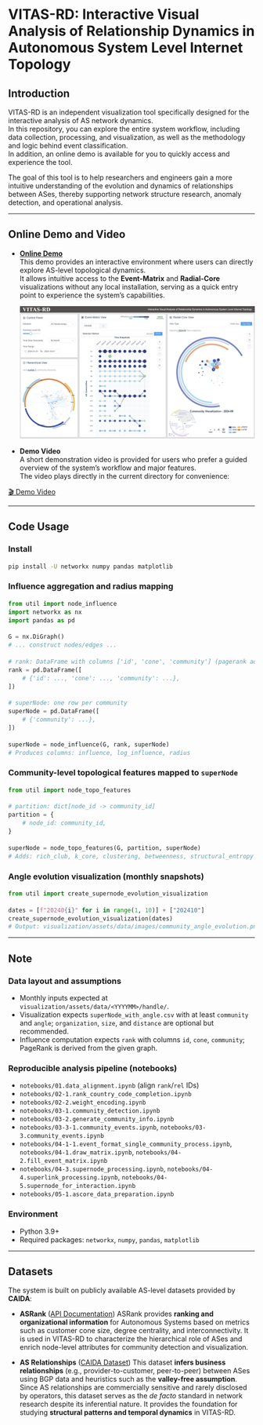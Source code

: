 # VITAS-RD: Interactive Visual Analysis of Relationship Dynamics in Autonomous System Level Internet Topology

## Introduction
VITAS-RD is an independent visualization tool specifically designed for the interactive analysis of AS network dynamics.  
In this repository, you can explore the entire system workflow, including data collection, processing, and visualization, as well as the methodology and logic behind event classification.  
In addition, an online demo is available for you to quickly access and experience the tool.

The goal of this tool is to help researchers and engineers gain a more intuitive understanding of the evolution and dynamics of relationships between ASes, thereby supporting network structure research, anomaly detection, and operational analysis.

---

## Online Demo and Video

- [**Online Demo**](https://zjutvis.github.io/VITAS-RD/)  
  This demo provides an interactive environment where users can directly explore AS-level topological dynamics.  
  It allows intuitive access to the **Event-Matrix** and **Radial-Core** visualizations without any local installation, serving as a quick entry point to experience the system’s capabilities.  

  ![demo preview](./20251007-234132.jpeg)

- **Demo Video**  
  A short demonstration video is provided for users who prefer a guided overview of the system’s workflow and major features.  
  The video plays directly in the current directory for convenience:  

[🎬 Demo Video](./VITAS-RD-demo.mp4)

---

## Code Usage

### Install
```bash
pip install -U networkx numpy pandas matplotlib
````

### Influence aggregation and radius mapping

```python
from util import node_influence
import networkx as nx
import pandas as pd

G = nx.DiGraph()
# ... construct nodes/edges ...

# rank: DataFrame with columns ['id', 'cone', 'community'] (pagerank added internally)
rank = pd.DataFrame([
    # {'id': ..., 'cone': ..., 'community': ...},
])

# superNode: one row per community
superNode = pd.DataFrame([
    # {'community': ...},
])

superNode = node_influence(G, rank, superNode)
# Produces columns: influence, log_influence, radius
```

### Community-level topological features mapped to `superNode`

```python
from util import node_topo_features

# partition: dict[node_id -> community_id]
partition = {
    # node_id: community_id,
}

superNode = node_topo_features(G, partition, superNode)
# Adds: rich_club, k_core, clustering, betweenness, structural_entropy
```

### Angle evolution visualization (monthly snapshots)

```python
from util import create_supernode_evolution_visualization

dates = [f"20240{i}" for i in range(1, 10)] + ["202410"]
create_supernode_evolution_visualization(dates)
# Output: visualization/assets/data/images/community_angle_evolution.png
```

---

## Note

### Data layout and assumptions

* Monthly inputs expected at `visualization/assets/data/<YYYYMM>/handle/`.
* Visualization expects `superNode_with_angle.csv` with at least `community` and `angle`;
  `organization`, `size`, and `distance` are optional but recommended.
* Influence computation expects `rank` with columns `id`, `cone`, `community`; PageRank is derived from the given graph.

### Reproducible analysis pipeline (notebooks)

* `notebooks/01.data_alignment.ipynb` (align `rank`/`rel` IDs)
* `notebooks/02-1.rank_country_code_completion.ipynb`
* `notebooks/02-2.weight_encoding.ipynb`
* `notebooks/03-1.community_detection.ipynb`
* `notebooks/03-2.generate_community_info.ipynb`
* `notebooks/03-3-1.community_events.ipynb`, `notebooks/03-3.community_events.ipynb`
* `notebooks/04-1-1.event_format_single_community_process.ipynb`, `notebooks/04-1.draw_matrix.ipynb`, `notebooks/04-2.fill_event_matrix.ipynb`
* `notebooks/04-3.supernode_processing.ipynb`, `notebooks/04-4.superlink_processing.ipynb`, `notebooks/04-5.supernode_for_interaction.ipynb`
* `notebooks/05-1.ascore_data_preparation.ipynb`

### Environment

* Python 3.9+
* Required packages: `networkx`, `numpy`, `pandas`, `matplotlib`

---

## Datasets

The system is built on publicly available AS-level datasets provided by **CAIDA**:

* **ASRank** ([API Documentation](https://api.asrank.caida.org/v2/restful/doc))
  ASRank provides **ranking and organizational information** for Autonomous Systems based on metrics such as customer cone size, degree centrality, and interconnectivity.
  It is used in VITAS-RD to characterize the hierarchical role of ASes and enrich node-level attributes for community detection and visualization.

* **AS Relationships** ([CAIDA Dataset](https://www.caida.org/catalog/datasets/as-relationships/))
  This dataset **infers business relationships** (e.g., provider-to-customer, peer-to-peer) between ASes using BGP data and heuristics such as the **valley-free assumption**.
  Since AS relationships are commercially sensitive and rarely disclosed by operators, this dataset serves as the *de facto* standard in network research despite its inferential nature.
  It provides the foundation for studying **structural patterns and temporal dynamics** in VITAS-RD.

